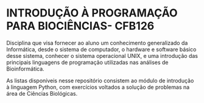 # INTRODUÇÃO À PROGRAMAÇÃO PARA BIOCIÊNCIAS- CFB126
Disciplina que visa fornecer ao aluno um conhecimento generalizado da Informática, desde o sistema de computador, o hardware e software básico desse sistema, conhecer o sistema operacional UNIX, e uma introdução das principais linguagens de programação utilizadas nas análises de Bioinformática.

As listas disponíveis nesse repositório consistem ao módulo de introdução à linguagem Python, com exercícios voltados a solução de problemas na área de Ciências Biológicas.
